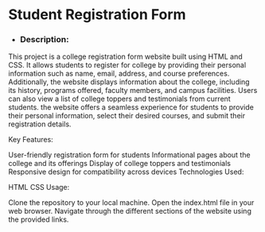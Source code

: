 # Student Registration Form
- ### Description:
This project is a college registration form website built using HTML and CSS. It allows students to register for college by providing their personal information such as name, email, address, and course preferences. Additionally, the website displays information about the college, including its history, programs offered, faculty members, and campus facilities. Users can also view a list of college toppers and testimonials from current students. the website offers a seamless experience for students to provide their personal information, select their desired courses, and submit their registration details.

Key Features:

User-friendly registration form for students
Informational pages about the college and its offerings
Display of college toppers and testimonials
Responsive design for compatibility across devices
Technologies Used:

HTML
CSS
Usage:

Clone the repository to your local machine.
Open the index.html file in your web browser.
Navigate through the different sections of the website using the provided links.
